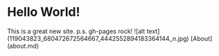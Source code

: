 # Hello World! 

This is a great new site.
p.s. gh-pages rock!
![alt text] (119043823_680472672564667_4442552894183364144_n.jpg)
[About] (about.md)
